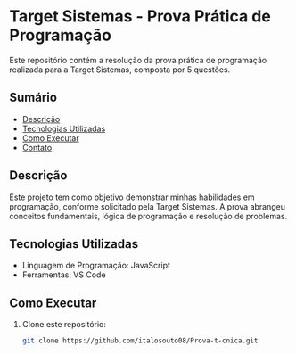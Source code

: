 # Target Sistemas - Prova Prática de Programação

Este repositório contém a resolução da prova prática de programação realizada para a Target Sistemas, composta por 5 questões.

## Sumário

- [Descrição](#descrição)
- [Tecnologias Utilizadas](#tecnologias-utilizadas)
- [Como Executar](#como-executar)
- [Contato](#contato)

## Descrição

Este projeto tem como objetivo demonstrar minhas habilidades em programação, conforme solicitado pela Target Sistemas. A prova abrangeu conceitos fundamentais, lógica de programação e resolução de problemas.

## Tecnologias Utilizadas

- Linguagem de Programação: JavaScript
- Ferramentas: VS Code 

## Como Executar

1. Clone este repositório:
   ```bash
   git clone https://github.com/italosouto08/Prova-t-cnica.git
